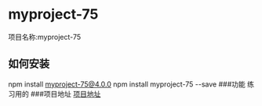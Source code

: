 # myproject-75
项目名称:myproject-75
## 如何安装
npm install myproject-75@4.0.0 
npm install myproject-75 --save
###功能
练习用的
###项目地址
[项目地址](https://github.com/zhonghuarenminguohegowansiu/myproject-75)
